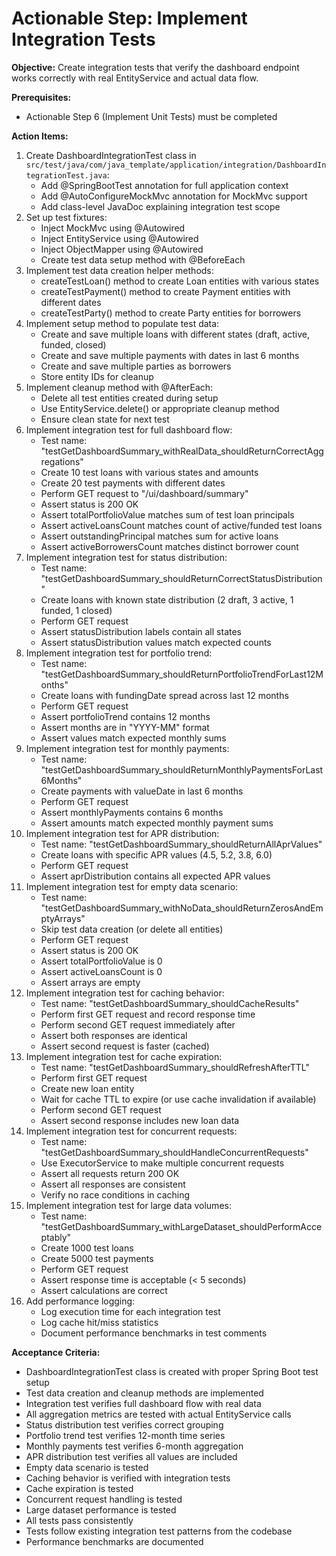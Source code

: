 # Actionable Step: Implement Integration Tests

**Objective:** Create integration tests that verify the dashboard endpoint works correctly with real EntityService and actual data flow.

**Prerequisites:** 
- Actionable Step 6 (Implement Unit Tests) must be completed

**Action Items:**
1. Create DashboardIntegrationTest class in `src/test/java/com/java_template/application/integration/DashboardIntegrationTest.java`:
   - Add @SpringBootTest annotation for full application context
   - Add @AutoConfigureMockMvc annotation for MockMvc support
   - Add class-level JavaDoc explaining integration test scope
2. Set up test fixtures:
   - Inject MockMvc using @Autowired
   - Inject EntityService using @Autowired
   - Inject ObjectMapper using @Autowired
   - Create test data setup method with @BeforeEach
3. Implement test data creation helper methods:
   - createTestLoan() method to create Loan entities with various states
   - createTestPayment() method to create Payment entities with different dates
   - createTestParty() method to create Party entities for borrowers
4. Implement setup method to populate test data:
   - Create and save multiple loans with different states (draft, active, funded, closed)
   - Create and save multiple payments with dates in last 6 months
   - Create and save multiple parties as borrowers
   - Store entity IDs for cleanup
5. Implement cleanup method with @AfterEach:
   - Delete all test entities created during setup
   - Use EntityService.delete() or appropriate cleanup method
   - Ensure clean state for next test
6. Implement integration test for full dashboard flow:
   - Test name: "testGetDashboardSummary_withRealData_shouldReturnCorrectAggregations"
   - Create 10 test loans with various states and amounts
   - Create 20 test payments with different dates
   - Perform GET request to "/ui/dashboard/summary"
   - Assert status is 200 OK
   - Assert totalPortfolioValue matches sum of test loan principals
   - Assert activeLoansCount matches count of active/funded test loans
   - Assert outstandingPrincipal matches sum for active loans
   - Assert activeBorrowersCount matches distinct borrower count
7. Implement integration test for status distribution:
   - Test name: "testGetDashboardSummary_shouldReturnCorrectStatusDistribution"
   - Create loans with known state distribution (2 draft, 3 active, 1 funded, 1 closed)
   - Perform GET request
   - Assert statusDistribution labels contain all states
   - Assert statusDistribution values match expected counts
8. Implement integration test for portfolio trend:
   - Test name: "testGetDashboardSummary_shouldReturnPortfolioTrendForLast12Months"
   - Create loans with fundingDate spread across last 12 months
   - Perform GET request
   - Assert portfolioTrend contains 12 months
   - Assert months are in "YYYY-MM" format
   - Assert values match expected monthly sums
9. Implement integration test for monthly payments:
   - Test name: "testGetDashboardSummary_shouldReturnMonthlyPaymentsForLast6Months"
   - Create payments with valueDate in last 6 months
   - Perform GET request
   - Assert monthlyPayments contains 6 months
   - Assert amounts match expected monthly payment sums
10. Implement integration test for APR distribution:
    - Test name: "testGetDashboardSummary_shouldReturnAllAprValues"
    - Create loans with specific APR values (4.5, 5.2, 3.8, 6.0)
    - Perform GET request
    - Assert aprDistribution contains all expected APR values
11. Implement integration test for empty data scenario:
    - Test name: "testGetDashboardSummary_withNoData_shouldReturnZerosAndEmptyArrays"
    - Skip test data creation (or delete all entities)
    - Perform GET request
    - Assert status is 200 OK
    - Assert totalPortfolioValue is 0
    - Assert activeLoansCount is 0
    - Assert arrays are empty
12. Implement integration test for caching behavior:
    - Test name: "testGetDashboardSummary_shouldCacheResults"
    - Perform first GET request and record response time
    - Perform second GET request immediately after
    - Assert both responses are identical
    - Assert second request is faster (cached)
13. Implement integration test for cache expiration:
    - Test name: "testGetDashboardSummary_shouldRefreshAfterTTL"
    - Perform first GET request
    - Create new loan entity
    - Wait for cache TTL to expire (or use cache invalidation if available)
    - Perform second GET request
    - Assert second response includes new loan data
14. Implement integration test for concurrent requests:
    - Test name: "testGetDashboardSummary_shouldHandleConcurrentRequests"
    - Use ExecutorService to make multiple concurrent requests
    - Assert all requests return 200 OK
    - Assert all responses are consistent
    - Verify no race conditions in caching
15. Implement integration test for large data volumes:
    - Test name: "testGetDashboardSummary_withLargeDataset_shouldPerformAcceptably"
    - Create 1000 test loans
    - Create 5000 test payments
    - Perform GET request
    - Assert response time is acceptable (< 5 seconds)
    - Assert calculations are correct
16. Add performance logging:
    - Log execution time for each integration test
    - Log cache hit/miss statistics
    - Document performance benchmarks in test comments

**Acceptance Criteria:**
- DashboardIntegrationTest class is created with proper Spring Boot test setup
- Test data creation and cleanup methods are implemented
- Integration test verifies full dashboard flow with real data
- All aggregation metrics are tested with actual EntityService calls
- Status distribution test verifies correct grouping
- Portfolio trend test verifies 12-month time series
- Monthly payments test verifies 6-month aggregation
- APR distribution test verifies all values are included
- Empty data scenario is tested
- Caching behavior is verified with integration tests
- Cache expiration is tested
- Concurrent request handling is tested
- Large dataset performance is tested
- All tests pass consistently
- Tests follow existing integration test patterns from the codebase
- Performance benchmarks are documented

